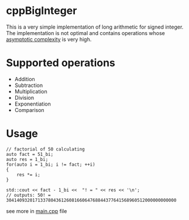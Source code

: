 # cppBigInteger
This is a very simple implementation of long arithmetic for signed integer.\
The implementation is not optimal and contains operations whose [asymptotic
complexity](https://en.wikipedia.org/wiki/Asymptotic_computational_complexity) is very high.
# Supported operations
- Addition
- Subtraction
- Multiplication
- Division 
- Exponentiation
- Comparison
# Usage
```
// factorial of 50 calculating
auto fact = 51_bi;
auto res = 1_bi;
for(auto i = 1_bi; i != fact; ++i)
{
    res *= i;
}

std::cout << fact - 1_bi <<  "! = " << res << '\n';
// outputs: 50! = 30414093201713378043612608166064768844377641568960512000000000000
```

see more in [main.cpp](main.cpp) file

